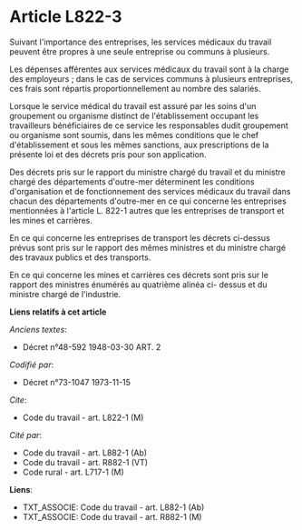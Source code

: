 # Article L822-3

Suivant l'importance des entreprises, les services médicaux du travail peuvent être propres à une seule entreprise ou communs
à plusieurs.

Les dépenses afférentes aux services médicaux du travail sont à la charge des employeurs ; dans le cas de services communs à
plusieurs entreprises, ces frais sont répartis proportionnellement au nombre des salariés.

Lorsque le service médical du travail est assuré par les soins d'un groupement ou organisme distinct de l'établissement
occupant les travailleurs bénéficiaires de ce service les responsables dudit groupement ou organisme sont soumis, dans les
mêmes conditions que le chef d'établissement et sous les mêmes sanctions, aux prescriptions de la présente loi et des décrets
pris pour son application.

Des décrets pris sur le rapport du ministre chargé du travail et du ministre chargé des départements d'outre-mer déterminent
les conditions d'organisation et de fonctionnement des services médicaux du travail dans chacun des départements d'outre-mer
en ce qui concerne les entreprises mentionnées à l'article L. 822-1 autres que les entreprises de transport et les mines et
carrières.

En ce qui concerne les entreprises de transport les décrets ci-dessus prévus sont pris sur le rapport des mêmes ministres et
du ministre chargé des travaux publics et des transports.

En ce qui concerne les mines et carrières ces décrets sont pris sur le rapport des ministres énumérés au quatrième alinéa ci-
dessus et du ministre chargé de l'industrie.

**Liens relatifs à cet article**

_Anciens textes_:

  - Décret n°48-592 1948-03-30 ART. 2

_Codifié par_:

  - Décret n°73-1047 1973-11-15

_Cite_:

  - Code du travail - art. L822-1 (M)

_Cité par_:

  - Code du travail - art. L882-1 (Ab)
  - Code du travail - art. R882-1 (VT)
  - Code rural - art. L717-1 (M)

**Liens**:

  - TXT_ASSOCIE: Code du travail - art. L882-1 (Ab)
  - TXT_ASSOCIE: Code du travail - art. R882-1 (M)
